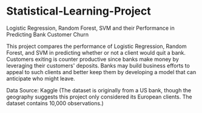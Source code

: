 # Statistical-Learning-Project
Logistic Regression, Random Forest, SVM and their Performance in Predicting Bank Customer Churn 

This project compares the performance of Logistic Regression, Random Forest, and SVM in predicting whether or not a client would quit a bank. Customers exiting is counter productive since banks make money by leveraging their customers' deposits. Banks may build business efforts to appeal to such clients and better keep them by developing a model that can anticipate who might leave. 

Data Source: Kaggle (The dataset is originally from a US bank, though the geography suggests this project only considered its European clients. The dataset contains 10,000 observations.)
